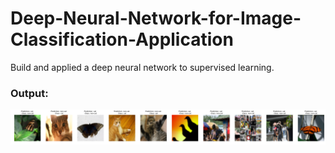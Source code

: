 # Deep-Neural-Network-for-Image-Classification-Application
Build and applied a deep neural network to supervised learning.

### Output:
![output](output.png)
